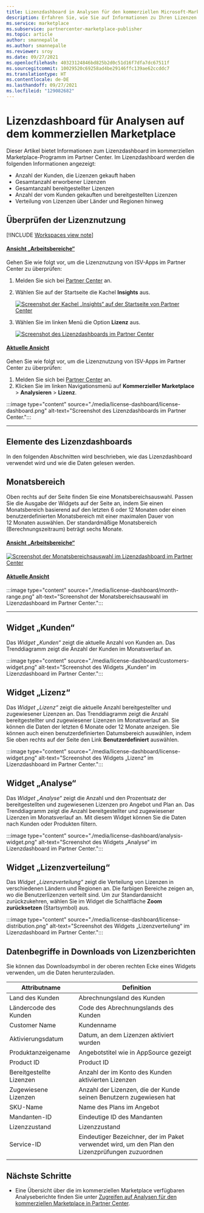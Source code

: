 ```yaml
---
title: Lizenzdashboard in Analysen für den kommerziellen Microsoft-Marketplace im Partner Center – Azure Marketplace
description: Erfahren Sie, wie Sie auf Informationen zu Ihren Lizenzen zugreifen, indem Sie das Lizenzdashboard in Analysen im kommerziellen Marketplace verwenden.
ms.service: marketplace
ms.subservice: partnercenter-marketplace-publisher
ms.topic: article
author: smannepalle
ms.author: smannepalle
ms.reviewer: sroy
ms.date: 09/27/2021
ms.openlocfilehash: 40323124846bd825b2d0c51d16f7dfa7dc67511f
ms.sourcegitcommit: 10029520c69258ad4be29146ffc139ae62ccddc7
ms.translationtype: HT
ms.contentlocale: de-DE
ms.lasthandoff: 09/27/2021
ms.locfileid: "129082682"
---
```

# <a name="license-dashboard-in-commercial-marketplace-analytics"></a>Lizenzdashboard für Analysen auf dem kommerziellen Marketplace

Dieser Artikel bietet Informationen zum Lizenzdashboard im kommerziellen Marketplace-Programm im Partner Center. Im Lizenzdashboard werden die folgenden Informationen angezeigt:

- Anzahl der Kunden, die Lizenzen gekauft haben
- Gesamtanzahl erworbener Lizenzen
- Gesamtanzahl bereitgestellter Lizenzen
- Anzahl der vom Kunden gekauften und bereitgestellten Lizenzen
- Verteilung von Lizenzen über Länder und Regionen hinweg

## <a name="check-license-usage"></a>Überprüfen der Lizenznutzung

[!INCLUDE [Workspaces view note](./includes/preview-interface.md)]

#### <a name="workspaces-view"></a>[Ansicht „Arbeitsbereiche“](#tab/workspaces-view)

Gehen Sie wie folgt vor, um die Lizenznutzung von ISV-Apps im Partner Center zu überprüfen:

1. Melden Sie sich bei [Partner Center](https://partner.microsoft.com/dashboard/home) an.
1. Wählen Sie auf der Startseite die Kachel **Insights** aus.

    [ ![Screenshot der Kachel „Insights“ auf der Startseite von Partner Center](./media/workspaces/partner-center-insights-tile.png) ](./media/workspaces/partner-center-insights-tile.png#lightbox)

1. Wählen Sie im linken Menü die Option **Lizenz** aus.

    [ ![Screenshot des Lizenzdashboards im Partner Center](./media/license-dashboard/license-dashboard-workspaces.png) ](./media/license-dashboard/license-dashboard-workspaces.png#lightbox)

#### <a name="current-view"></a>[Aktuelle Ansicht](#tab/current-view)

Gehen Sie wie folgt vor, um die Lizenznutzung von ISV-Apps im Partner Center zu überprüfen:

1. Melden Sie sich bei [Partner Center](https://go.microsoft.com/fwlink/?linkid=2165507) an.
1. Klicken Sie im linken Navigationsmenü auf **Kommerzieller Marketplace** > **Analysieren** > **Lizenz**.

:::image type="content" source="./media/license-dashboard/license-dashboard.png" alt-text="Screenshot des Lizenzdashboards im Partner Center.":::

---

## <a name="elements-of-the-license-dashboard"></a>Elemente des Lizenzdashboards

In den folgenden Abschnitten wird beschrieben, wie das Lizenzdashboard verwendet wird und wie die Daten gelesen werden.

## <a name="month-range"></a>Monatsbereich

Oben rechts auf der Seite finden Sie eine Monatsbereichsauswahl. Passen Sie die Ausgabe der Widgets auf der Seite an, indem Sie einen Monatsbereich basierend auf den letzten 6 oder 12 Monaten oder einen benutzerdefinierten Monatsbereich mit einer maximalen Dauer von 12 Monaten auswählen. Der standardmäßige Monatsbereich (Berechnungszeitraum) beträgt sechs Monate.

#### <a name="workspaces-view"></a>[Ansicht „Arbeitsbereiche“](#tab/workspaces-view) 

[ ![Screenshot der Monatsbereichsauswahl im Lizenzdashboard im Partner Center](./media/license-dashboard/license-workspace-filters.png) ](./media/license-dashboard/license-workspace-filters.png#lightbox)

#### <a name="current-view"></a>[Aktuelle Ansicht](#tab/current-view) 

:::image type="content" source="./media/license-dashboard/month-range.png" alt-text="Screenshot der Monatsbereichsauswahl im Lizenzdashboard im Partner Center.":::

---

## <a name="customers-widget"></a>Widget „Kunden“

Das _Widget „Kunden“_ zeigt die aktuelle Anzahl von Kunden an. Das Trenddiagramm zeigt die Anzahl der Kunden im Monatsverlauf an.

:::image type="content" source="./media/license-dashboard/customers-widget.png" alt-text="Screenshot des Widgets „Kunden“ im Lizenzdashboard im Partner Center.":::

## <a name="license-widget"></a>Widget „Lizenz“

Das _Widget „Lizenz“_ zeigt die aktuelle Anzahl bereitgestellter und zugewiesener Lizenzen an. Das Trenddiagramm zeigt die Anzahl bereitgestellter und zugewiesener Lizenzen im Monatsverlauf an. Sie können die Daten der letzten 6 Monate oder 12 Monate anzeigen. Sie können auch einen benutzerdefinierten Datumsbereich auswählen, indem Sie oben rechts auf der Seite den Link **Benutzerdefiniert** auswählen.

:::image type="content" source="./media/license-dashboard/license-widget.png" alt-text="Screenshot des Widgets „Lizenz“ im Lizenzdashboard im Partner Center.":::

## <a name="analysis-widget"></a>Widget „Analyse“

Das _Widget „Analyse“_ zeigt die Anzahl und den Prozentsatz der bereitgestellten und zugewiesenen Lizenzen pro Angebot und Plan an. Das Trenddiagramm zeigt die Anzahl bereitgestellter und zugewiesener Lizenzen im Monatsverlauf an. Mit diesem Widget können Sie die Daten nach Kunden oder Produkten filtern.

:::image type="content" source="./media/license-dashboard/analysis-widget.png" alt-text="Screenshot des Widgets „Analyse“ im Lizenzdashboard im Partner Center.":::

## <a name="license-distribution-widget"></a>Widget „Lizenzverteilung“

Das _Widget „Lizenzverteilung“_ zeigt die Verteilung von Lizenzen in verschiedenen Ländern und Regionen an. Die farbigen Bereiche zeigen an, wo die Benutzerlizenzen verteilt sind. Um zur Standardansicht zurückzukehren, wählen Sie im Widget die Schaltfläche **Zoom zurücksetzen** (Startsymbol) aus.

:::image type="content" source="./media/license-dashboard/license-distribution.png" alt-text="Screenshot des Widgets „Lizenzverteilung“ im Lizenzdashboard im Partner Center.":::

## <a name="data-terms-in-license-report-downloads"></a>Datenbegriffe in Downloads von Lizenzberichten

Sie können das Downloadsymbol in der oberen rechten Ecke eines Widgets verwenden, um die Daten herunterzuladen.

| Attributname | Definition |
| ------------ | ------------- |
| Land des Kunden | Abrechnungsland des Kunden |
| Ländercode des Kunden | Code des Abrechnungslands des Kunden |
| Customer Name | Kundenname |
| Aktivierungsdatum | Datum, an dem Lizenzen aktiviert wurden |
| Produktanzeigename | Angebotstitel wie in AppSource gezeigt |
| Product ID | Product ID |
| Bereitgestellte Lizenzen | Anzahl der im Konto des Kunden aktivierten Lizenzen |
| Zugewiesene Lizenzen | Anzahl der Lizenzen, die der Kunde seinen Benutzern zugewiesen hat |
| SKU-Name | Name des Plans im Angebot |
| Mandanten-ID | Eindeutige ID des Mandanten |
| Lizenzzustand | Lizenzzustand |
| Service-ID | Eindeutiger Bezeichner, der im Paket verwendet wird, um den Plan den Lizenzprüfungen zuzuordnen |
|||

## <a name="next-steps"></a>Nächste Schritte

- Eine Übersicht über die im kommerziellen Marketplace verfügbaren Analyseberichte finden Sie unter [Zugreifen auf Analysen für den kommerziellen Marketplace in Partner Center](analytics.md).
